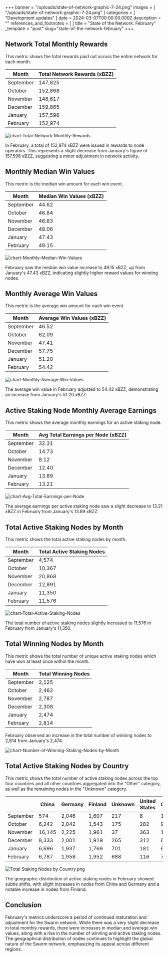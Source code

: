 

+++
banner = "/uploads/state-of-network-graphic-7-24.png"
images = [ "/uploads/state-of-network-graphic-7-24.png" ]
categories = [ "Development updates" ]
date = 2024-03-07T00:00:00.000Z
description = ""
references_and_footnotes = [ ]
title = "State of the Network: February"
_template = "post"
slug="state-of-the-network-february"
+++


## Network Total Monthly Rewards

This metric shows the total rewards paid out across the entire network for each month.

| Month     | Total Network Rewards (xBZZ) |
|-----------|------------------------------|
| September | 147,825                      |
| October   | 152,868                      |
| November  | 148,617                      |
| December  | 159,865                      |
| January   | 157,596                      |
| February  | 152,974                      |

![chart-Total-Network-Monthly-Rewards](/uploads/chart-Total-Network-Monthly-Rewards-February.png)

In February, a total of 152,974 xBZZ were issued in rewards to node operators. This represents a slight decrease from January's figure of 157,596 xBZZ, suggesting a minor adjustment in network activity.

## Monthly Median Win Values
This metric is the median win amount for each win event.

| Month     | Median Win Values (xBZZ) |
|-----------|---------------------------|
| September | 44.62                     |
| October   | 46.84                     |
| November  | 46.83                     |
| December  | 48.06                     |
| January   | 47.43                     |
| February  | 49.15                     |


![chart-Monthly-Median-Win-Values](/uploads/chart-Monthly-Median-Win-Values-February.png)

February saw the median win value increase to 49.15 xBZZ, up from January's 47.43 xBZZ, indicating slightly higher reward values for winning nodes.

## Monthly Average Win Values
This metric is the average win amount for each win event.

| Month     | Average Win Values (xBZZ)  |
|-----------|----------------------------|
| September | 46.52                      |
| October   | 62.09                      |
| November  | 47.41                      |
| December  | 57.75                      |
| January   | 51.20                      |
| February  | 54.42                      |


![chart-Monthly-Average-Win-Values](/uploads/chart-Monthly-Average-Win-Values-February.png)

The average win value in February adjusted to 54.42 xBZZ, demonstrating an increase from January's 51.20 xBZZ.

## Active Staking Node Monthly Average Earnings
This metric shows the average monthly earnings for an active staking node.

| Month     | Avg Total Earnings per Node (xBZZ) |
|-----------|------------------------------------|
| September | 32.31                              |
| October   | 14.73                              |
| November  | 8.12                               |
| December  | 12.40                              |
| January   | 13.89                              |
| February  | 13.21                              |

![chart-Avg-Total-Earnings-per-Node](/uploads/chart-Avg-Total-Earnings-per-Node-February.png)

The average earnings per active staking node saw a slight decrease to 13.21 xBZZ in February from January's 13.89 xBZZ.

## Total Active Staking Nodes by Month

This metric shows the total active staking nodes by month. 

| Month     | Total Active Staking Nodes |
|-----------|----------------------------|
| September | 4,574                      |
| October   | 10,367                     |
| November  | 20,868                     |
| December  | 12,891                     |
| January   | 11,350                     |
| February  | 11,576                     |


![chart-Total-Active-Staking-Nodes](/uploads/chart-Total-Active-Staking-Nodes-February.png)

The total number of active staking nodes slightly increased to 11,576 in February from January's 11,350.

## Total Winning Nodes by Month

This metric shows the total number of unique active staking nodes which have won at least once within the month.

| Month     | Total Winning Nodes  |
|-----------|----------------------|
| September | 2,125                |
| October   | 2,462                |
| November  | 2,787                |
| December  | 2,308                |
| January   | 2,474                |
| February  | 2,814                |

February observed an increase in the total number of winning nodes to 2,814 from January's 2,474.

![chart-Number-of-Winning-Staking-Nodes-by-Month](/uploads/chart-Number-of-Winning-Staking-Nodes-by-Month-February.png)


## Total Active Staking Nodes by Country

This metric shows the total number of active staking nodes across the top four countries and all other countries aggregated into the "Other" category, as well as the remaining nodes in the "Unknown" category.
 

|               | China  | Germany | Finland | Unknown | United States | Other |
|---------------|--------|---------|---------|---------|---------------|-------|
| September     | 574    | 2,046   | 1,607   | 217     | 8             | 123   |
| October       | 6,242  | 2,042   | 1,543   | 175     | 282           | 91    |
| November      | 16,145 | 2,225   | 1,961   | 37      | 363           | 137   |
| December      | 8,333  | 2,001   | 1,919   | 265     | 312           | 61    |
| January       | 6,696  | 1,937   | 1,769   | 701     | 181           | 66    |
| February      | 6,787  | 1,958   | 1,952   | 688     | 116           | 75    |

![Total Staking Nodes by Country.png](/uploads/Total-Active-Staking-Nodes-by-Country-February.png)

The geographic distribution of active staking nodes in February showed subtle shifts, with slight increases in nodes from China and Germany and a notable increase in nodes from Finland. 

## Conclusion

February's metrics underscore a period of continued maturation and adjustment for the Swarm network. While there was a very slight decrease in total monthly rewards, there were increases in median and average win values, along with a rise in the number of winning and active staking nodes. The geographical distribution of nodes continues to highlight the global nature of the Swarm network, emphasizing its appeal across different regions.  